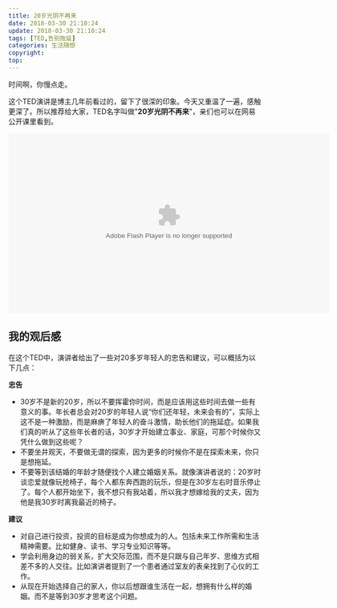 ```yaml
---
title: 20岁光阴不再来
date: 2018-03-30 21:10:24
update: 2018-03-30 21:10:24
tags: [TED,告别拖延]
categories: 生活随想
copyright:
top:
---
```


时间啊，你慢点走。

<!-- more -->

这个TED演讲是博主几年前看过的，留下了很深的印象。今天又重温了一遍，感触更深了。所以推荐给大家，TED名字叫做"**20岁光阴不再来**"，亲们也可以在网易公开课里看到。

<object width="640" height="360"><param name="movie" value="http://swf.ws.126.net/openplayer/v01/-0-2_M937IFCGB_M937IJLUA-vimg1_ws_126_net//image/snapshot_movie/2013/7/G/2/M937IJDG2-1423031805654.swf?isTEDPlay=1"></param><param name="allowScriptAccess" value="always"></param><param name="wmode" value="transparent"></param><embed src="http://swf.ws.126.net/openplayer/v01/-0-2_M937IFCGB_M937IJLUA-vimg1_ws_126_net//image/snapshot_movie/2013/7/G/2/M937IJDG2-1423031805654.swf?isTEDPlay=1" type="application/x-shockwave-flash" width="640" height="360" allowFullScreen="true" wmode="transparent" allowScriptAccess="always"></embed></object>

## 我的观后感 ##

在这个TED中，演讲者给出了一些对20多岁年轻人的忠告和建议，可以概括为以下几点：

**忠告**

- 30岁不是新的20岁，所以不要挥霍你时间，而是应该用这些时间去做一些有意义的事。年长者总会对20岁的年轻人说“你们还年轻，未来会有的”，实际上这不是一种激励，而是麻痹了年轻人的奋斗激情，助长他们的拖延症。如果我们真的听从了这些年长者的话，30岁才开始建立事业、家庭，可那个时候你又凭什么做到这些呢？
- 不要坐井观天，不要做无谓的探索，因为更多的时候你不是在探索未来，你只是想拖延。
- 不要等到该结婚的年龄才随便找个人建立婚姻关系。就像演讲者说的：20岁时谈恋爱就像玩抢椅子，每个人都东奔西跑的玩乐，但是在30岁左右时音乐停止了。每个人都开始坐下，我不想只有我站着，所以我才想嫁给我的丈夫，因为他是我30岁时离我最近的椅子。

**建议**

- 对自己进行投资，投资的目标是成为你想成为的人。包括未来工作所需和生活精神需要。比如健身、读书、学习专业知识等等。
- 学会利用身边的弱关系，扩大交际范围，而不是只跟与自己年岁、思维方式相差不多的人交往。比如演讲者提到了一个患者通过室友的表亲找到了心仪的工作。
- 从现在开始选择自己的家人，你以后想跟谁生活在一起，想拥有什么样的婚姻。而不是等到30岁才思考这个问题。